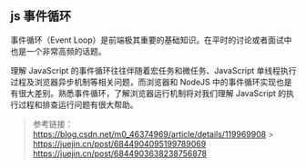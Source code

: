 ## js 事件循环

事件循环（Event Loop）是前端极其重要的基础知识。在平时的讨论或者面试中也是一个非常高频的话题。

理解 JavaScript 的事件循环往往伴随着宏任务和微任务、JavaScript 单线程执行过程及浏览器异步机制等相关问题，而浏览器和 NodeJS 中的事件循环实现也是有很大差别。熟悉事件循环，了解浏览器运行机制将对我们理解 JavaScript 的执行过程和排查运行问题有很大帮助。

> 参考链接：
> https://blog.csdn.net/m0_46374969/article/details/119969908 > https://juejin.cn/post/6844904095199789069
> https://juejin.cn/post/6844903638238756878
